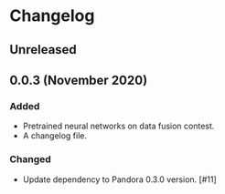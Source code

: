 # Changelog

## Unreleased

## 0.0.3 (November 2020)

### Added

- Pretrained neural networks on data fusion contest.
- A changelog file. 

### Changed

- Update dependency to Pandora 0.3.0 version. [#11]
